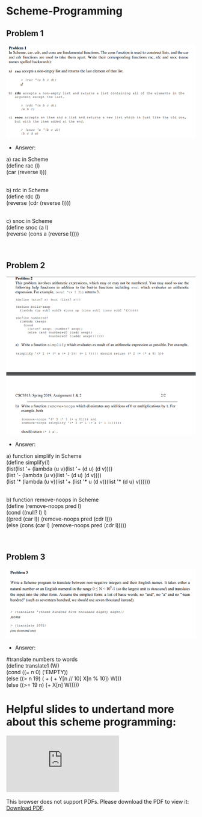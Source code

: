 # Scheme-Programming
## Problem 1 <br />
![](Problems/problem1.PNG)<br />
* Answer: <br />

a)  rac in Scheme <br />
(define rac (l) <br />
  (car (reverse l))) <br /> <br />
  
b)  rdc in Scheme <br />
(define rdc (l) <br />
(reverse (cdr (reverse l)))) <br /> <br />

c)  snoc in Scheme <br />
(define snoc (a l) <br />
 (reverse (cons a (reverse l)))) <br /><br /><br />

## Problem 2 <br />
![](Problems/problem2.PNG)<br />
* Answer: <br />

a) function simplify in Scheme <br />
(define simplify(l) <br />
  (list(list '+   (lambda (u v)(list '+ (d u) (d v)))) <br />
       (list '-   (lambda (u v)(list '- (d u) (d v)))) <br />
       (list '*   (lambda (u v)(list '+ (list '* u (d v))(list '* (d u) v)))))) <br /><br />
       
b) function remove-noops in Scheme <br />
(define (remove-noops pred l) <br />
 (cond ((null? l) l) <br />
 ((pred (car l)) (remove-noops pred (cdr l))) <br />
 (else (cons (car l) (remove-noops pred (cdr l))))) <br /><br /><br />

## Problem 3 <br />
![](Problems/problem3.PNG)<br />
* Answer: <br />

#translate numbers to words <br />
(define translate1 (W) <br />
  (cond ((= n 0) ('EMPTY)) <br />
      (else ((> n 19) ( + ( + Y[n // 10] X[n % 10]) W))) <br />
      (else ((>= 19 n) (+ X[n] W))))) <br />

# Helpful slides to undertand more about this scheme programming:
<object data="https://alandix.com/academic/teaching/AI355/pdfs/scheme%20(CSc355%20version)-6up.pdf" type="application/pdf" width="700px" height="700px">
    <embed src="https://alandix.com/academic/teaching/AI355/pdfs/scheme%20(CSc355%20version)-6up.pdf">
        <p>This browser does not support PDFs. Please download the PDF to view it: <a href="https://alandix.com/academic/teaching/AI355/pdfs/scheme%20(CSc355%20version)-6up.pdf">Download PDF</a>.</p>
    </embed>
</object>
